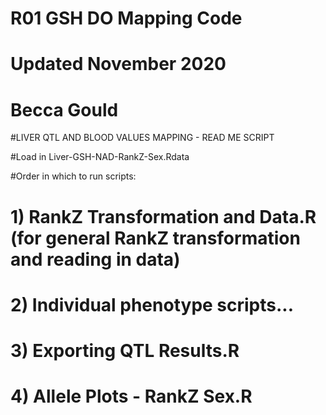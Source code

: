 # R01 GSH DO Mapping Code 
# Updated November 2020
# Becca Gould 

#LIVER QTL AND BLOOD VALUES MAPPING - READ ME SCRIPT

#Load in Liver-GSH-NAD-RankZ-Sex.Rdata

#Order in which to run scripts:

# 1) RankZ Transformation and Data.R (for general RankZ transformation and reading in data)
# 2) Individual phenotype scripts...
# 3) Exporting QTL Results.R
# 4) Allele Plots - RankZ Sex.R


